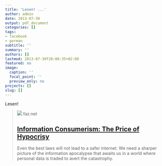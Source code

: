 ```yaml
---
title: 'Lesen! ...'
author: admin
date: 2013-07-30
output: pdf_document
categories: []
tags:
- facebook
- german
subtitle: ''
summary: ''
authors: []
lastmod: 2013-07-30T20:08:35+02:00
featured: no
image:
  caption: ''
  focal_point: ''
  preview_only: no
projects: []
slug: []
---
```

Lesen!
> [![](https://media1.faz.net/ppmedia/aktuell/feuilleton/707081681/1.2293815/facebook_teaser/dr-jekyll-and-mister-hyde-the.jpg)](http://www.faz.net/aktuell/feuilleton/debatten/ueberwachung/information-consumerism-the-price-of-hypocrisy-12292374.html)
> faz.net
> ## [Information Consumerism: The Price of Hypocrisy](http://www.faz.net/aktuell/feuilleton/debatten/ueberwachung/information-consumerism-the-price-of-hypocrisy-12292374.html)
>
>Even the best laws will not lead to a safer internet. We need a sharper picture of the information apocalypse that awaits us in a world where personal data is traded to avert the catastrophy.

